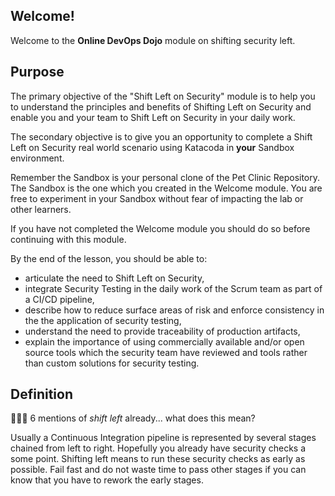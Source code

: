 ## Welcome!

Welcome to the **Online DevOps Dojo** module on shifting security left.

## Purpose

The primary objective of the "Shift Left on Security" module is to help you to
understand the principles and benefits of Shifting Left on Security and enable
you and your team to Shift Left on Security in your daily work.

The secondary objective is to give you an opportunity to complete a Shift Left
on Security real world scenario using Katacoda in **your** Sandbox environment.

Remember the Sandbox is your personal clone of the Pet Clinic Repository. The
Sandbox is the one which you created in the Welcome module. You are free to
experiment in your Sandbox without fear of impacting the lab or other learners.

If you have not completed the Welcome module you should do so before continuing
with this module.

By the end of the lesson, you should be able to:

* articulate the need to Shift Left on Security,
* integrate Security Testing in the daily work of the Scrum team as part of a
  CI/CD pipeline,
* describe how to reduce surface areas of risk and enforce consistency in the
  the application of security testing,
* understand the need to provide traceability of production artifacts,
* explain the importance of using commercially available and/or open source
  tools which the security team have reviewed and tools rather than custom
  solutions for security testing.

## Definition

🤷🏼‍♀️ 6 mentions of *shift left* already... what does this mean?

Usually a Continuous Integration pipeline is represented by several stages
chained from left to right. Hopefully you already have security checks a some
point. Shifting left means to run these security checks as early as possible.
Fail fast and do not waste time to pass other stages if you can know that you
have to rework the early stages.
